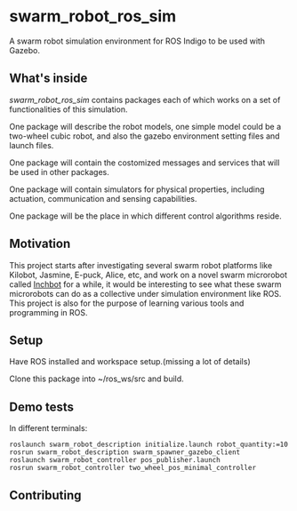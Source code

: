 # swarm_robot_ros_sim
A swarm robot simulation environment for ROS Indigo to be used with Gazebo.

## What's inside
*swarm_robot_ros_sim* contains packages each of which works on a set of functionalities of this simulation.

One package will describe the robot models, one simple model could be a two-wheel cubic robot, and also the gazebo environment setting files and launch files.

One package will contain the costomized messages and services that will be used in other packages.

One package will contain simulators for physical properties, including actuation, communication and sensing capabilities.

One package will be the place in which different control algorithms reside.

## Motivation
This project starts after investigating several swarm robot platforms like Kilobot, Jasmine, E-puck, Alice, etc, and work on a novel swarm microrobot called [Inchbot](http://www.case.edu/mae/robotics/#modular) for a while, it would be interesting to see what these swarm microrobots can do as a collective under simulation environment like ROS. This project is also for the purpose of learning various tools and programming in ROS.

## Setup
Have ROS installed and workspace setup.(missing a lot of details)

Clone this package into ~/ros_ws/src and build.

## Demo tests
In different terminals:

```
roslaunch swarm_robot_description initialize.launch robot_quantity:=10
rosrun swarm_robot_description swarm_spawner_gazebo_client
roslaunch swarm_robot_controller pos_publisher.launch
rosrun swarm_robot_controller two_wheel_pos_minimal_controller
```

## Contributing

